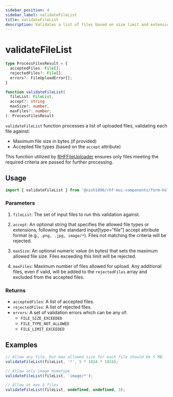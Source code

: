 ```yaml
---
sidebar_position: 4
sidebar_label: validateFileList
title: validateFileList
description: Validates a list of files based on size limit and extension to return an array of acceptedFiles, rejectedFiles and errors.
---
```


# validateFileList

```ts
type ProcessFilesResult = {
  acceptedFiles: File[];
  rejectedFiles?: File[]; 
  errors?: FileUploadError[];
}

function validateFileList(
  fileList: FileList,
  accept?: string
  maxSize?: number,
  maxFiles?: number;
): ProcessFilesResult
```

`validateFileList` function processes a list of uploaded files, validating each file against:

- Maximum file size in bytes (if provided)
- Accepted file types (based on the `accept` attribute)

This function utilized by [RHFFileUploader](../components/mui/RHFMultiAutocomplete.mdx) ensures only files meeting the required criteria are passed for further processing.

## Usage

```js
import { validateFileList } from '@nish1896/rhf-mui-components/form-helpers';
```

### Parameters

1. `fileList`: The set of input files to run this validation against.

2. `accept`: An optional string that specifies the allowed file types or extensions, following the standard input[type="file"] accept attribute format (e.g., `.png, .jpg, image/*`). Files not matching the criteria will be rejected.

3. `maxSize`: An optional numeric value (in bytes) that sets the maximum allowed file size. Files exceeding this limit will be rejected.

4. `maxFiles`: Maximum number of files allowed for upload. Any additional files, even if valid, will be added to the `rejectedFiles` array and excluded from the accepted files.

### Returns

- `acceptedFiles`: A list of accepted files.
- `rejectedFiles`: A list of rejected files.
- `errors`: A set of validation errors which can be any of:
    - `FILE_SIZE_EXCEEDED`
    - `FILE_TYPE_NOT_ALLOWED`
    - `FILE_LIMIT_EXCEEDED`

## Examples

```ts
// Allow any file, but max allowed size for each file should be 5 MB.
validateFileList(fileList, '*', 5 * 1024 * 1024);

// Allow only image mimetype
validateFileList(fileList, 'image/*');

// Allow at max 3 files
validateFileList(fileList, undefined, undefined, 3);
```
